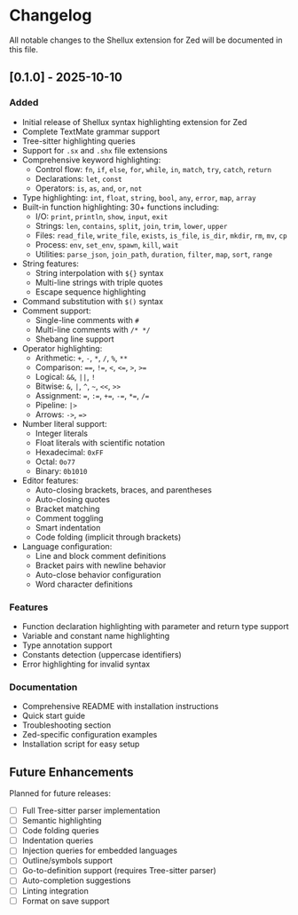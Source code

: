 # Changelog

All notable changes to the Shellux extension for Zed will be documented in this file.

## [0.1.0] - 2025-10-10

### Added
- Initial release of Shellux syntax highlighting extension for Zed
- Complete TextMate grammar support
- Tree-sitter highlighting queries
- Support for `.sx` and `.shx` file extensions
- Comprehensive keyword highlighting:
  - Control flow: `fn`, `if`, `else`, `for`, `while`, `in`, `match`, `try`, `catch`, `return`
  - Declarations: `let`, `const`
  - Operators: `is`, `as`, `and`, `or`, `not`
- Type highlighting: `int`, `float`, `string`, `bool`, `any`, `error`, `map`, `array`
- Built-in function highlighting: 30+ functions including:
  - I/O: `print`, `println`, `show`, `input`, `exit`
  - Strings: `len`, `contains`, `split`, `join`, `trim`, `lower`, `upper`
  - Files: `read_file`, `write_file`, `exists`, `is_file`, `is_dir`, `mkdir`, `rm`, `mv`, `cp`
  - Process: `env`, `set_env`, `spawn`, `kill`, `wait`
  - Utilities: `parse_json`, `join_path`, `duration`, `filter`, `map`, `sort`, `range`
- String features:
  - String interpolation with `${}` syntax
  - Multi-line strings with triple quotes
  - Escape sequence highlighting
- Command substitution with `$()` syntax
- Comment support:
  - Single-line comments with `#`
  - Multi-line comments with `/* */`
  - Shebang line support
- Operator highlighting:
  - Arithmetic: `+`, `-`, `*`, `/`, `%`, `**`
  - Comparison: `==`, `!=`, `<`, `<=`, `>`, `>=`
  - Logical: `&&`, `||`, `!`
  - Bitwise: `&`, `|`, `^`, `~`, `<<`, `>>`
  - Assignment: `=`, `:=`, `+=`, `-=`, `*=`, `/=`
  - Pipeline: `|>`
  - Arrows: `->`, `=>`
- Number literal support:
  - Integer literals
  - Float literals with scientific notation
  - Hexadecimal: `0xFF`
  - Octal: `0o77`
  - Binary: `0b1010`
- Editor features:
  - Auto-closing brackets, braces, and parentheses
  - Auto-closing quotes
  - Bracket matching
  - Comment toggling
  - Smart indentation
  - Code folding (implicit through brackets)
- Language configuration:
  - Line and block comment definitions
  - Bracket pairs with newline behavior
  - Auto-close behavior configuration
  - Word character definitions

### Features
- Function declaration highlighting with parameter and return type support
- Variable and constant name highlighting
- Type annotation support
- Constants detection (uppercase identifiers)
- Error highlighting for invalid syntax

### Documentation
- Comprehensive README with installation instructions
- Quick start guide
- Troubleshooting section
- Zed-specific configuration examples
- Installation script for easy setup

## Future Enhancements

Planned for future releases:
- [ ] Full Tree-sitter parser implementation
- [ ] Semantic highlighting
- [ ] Code folding queries
- [ ] Indentation queries
- [ ] Injection queries for embedded languages
- [ ] Outline/symbols support
- [ ] Go-to-definition support (requires Tree-sitter parser)
- [ ] Auto-completion suggestions
- [ ] Linting integration
- [ ] Format on save support
